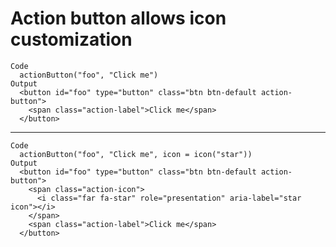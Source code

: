 # Action button allows icon customization

    Code
      actionButton("foo", "Click me")
    Output
      <button id="foo" type="button" class="btn btn-default action-button">
        <span class="action-label">Click me</span>
      </button>

---

    Code
      actionButton("foo", "Click me", icon = icon("star"))
    Output
      <button id="foo" type="button" class="btn btn-default action-button">
        <span class="action-icon">
          <i class="far fa-star" role="presentation" aria-label="star icon"></i>
        </span>
        <span class="action-label">Click me</span>
      </button>


